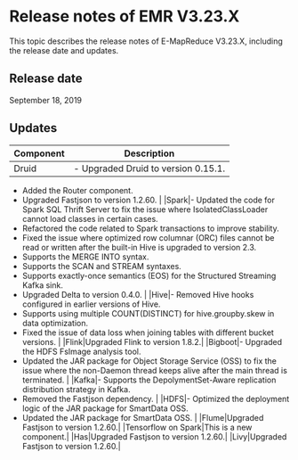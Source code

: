 # Release notes of EMR V3.23.X

This topic describes the release notes of E-MapReduce V3.23.X, including the release date and updates.

## Release date

September 18, 2019

## Updates

|Component|Description|
|---------|-----------|
|Druid|-   Upgraded Druid to version 0.15.1.
-   Added the Router component.
-   Upgraded Fastjson to version 1.2.60. |
|Spark|-   Updated the code for Spark SQL Thrift Server to fix the issue where IsolatedClassLoader cannot load classes in certain cases.
-   Refactored the code related to Spark transactions to improve stability.
-   Fixed the issue where optimized row columnar \(ORC\) files cannot be read or written after the built-in Hive is upgraded to version 2.3.
-   Supports the MERGE INTO syntax.
-   Supports the SCAN and STREAM syntaxes.
-   Supports exactly-once semantics \(EOS\) for the Structured Streaming Kafka sink.
-   Upgraded Delta to version 0.4.0. |
|Hive|-   Removed Hive hooks configured in earlier versions of Hive.
-   Supports using multiple COUNT\(DISTINCT\) for hive.groupby.skew in data optimization.
-   Fixed the issue of data loss when joining tables with different bucket versions. |
|Flink|Upgraded Flink to version 1.8.2.|
|Bigboot|-   Upgraded the HDFS FsImage analysis tool.
-   Updated the JAR package for Object Storage Service \(OSS\) to fix the issue where the non-Daemon thread keeps alive after the main thread is terminated. |
|Kafka|-   Supports the DepolymentSet-Aware replication distribution strategy in Kafka.
-   Removed the Fastjson dependency. |
|HDFS|-   Optimized the deployment logic of the JAR package for SmartData OSS.
-   Updated the JAR package for SmartData OSS. |
|Flume|Upgraded Fastjson to version 1.2.60.|
|Tensorflow on Spark|This is a new component.|
|Has|Upgraded Fastjson to version 1.2.60.|
|Livy|Upgraded Fastjson to version 1.2.60.|

